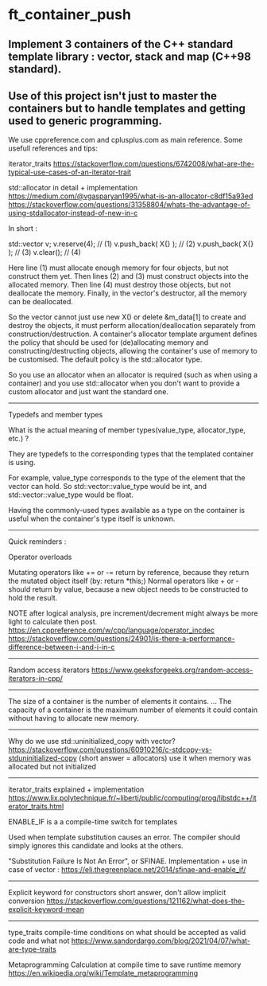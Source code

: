 # ft_container_push

## Implement 3 containers of the C++ standard template library : vector, stack and map (C++98 standard).
## Use of this project isn't just to master the containers but to handle templates and getting used to generic programming.

We use cppreference.com and cplusplus.com as main reference. 
Some usefull references and tips:

iterator_traits
https://stackoverflow.com/questions/6742008/what-are-the-typical-use-cases-of-an-iterator-trait

std::allocator in detail + implementation
https://medium.com/@vgasparyan1995/what-is-an-allocator-c8df15a93ed
https://stackoverflow.com/questions/31358804/whats-the-advantage-of-using-stdallocator-instead-of-new-in-c

In short :

std::vector<X> v;
v.reserve(4);        // (1)
v.push_back( X{} );  // (2)
v.push_back( X{} );  // (3)
v.clear();           // (4)

Here line (1) must allocate enough memory for four objects, but not construct them yet. Then lines (2) and (3) must construct objects into the allocated memory. Then line (4) must destroy those objects, but not deallocate the memory. Finally, in the vector's destructor, all the memory can be deallocated.

So the vector cannot just use new X() or delete &m_data[1] to create and destroy the objects, it must perform allocation/deallocation separately from construction/destruction. A container's allocator template argument defines the policy that should be used for (de)allocating memory and constructing/destructing objects, allowing the container's use of memory to be customised. The default policy is the std::allocator type.

So you use an allocator when an allocator is required (such as when using a container) and you use std::allocator when you don't want to provide a custom allocator and just want the standard one.
_________________________________________________________________________________________________________________________________________________________________________________

Typedefs and member types

What is the actual meaning of member types(value_type, allocator_type, etc.) ?

They are typedefs to the corresponding types that the templated container is using.

For example, value_type corresponds to the type of the element that the vector can hold. So std::vector<int>::value_type would be int, and std::vector<float>::value_type would be float.

Having the commonly-used types available as a type on the container is useful when the container's type itself is unknown.

___________________________________________________________________________________________________
Quick reminders :

Operator overloads

Mutating operators like += or -= return by reference, because they return the mutated object itself (by: return *this;)
Normal operators like + or - should return by value, because a new object needs to be constructed to hold the result.

NOTE
after logical analysis, pre increment/decrement might always be more light to calculate then post.
https://en.cppreference.com/w/cpp/language/operator_incdec
https://stackoverflow.com/questions/24901/is-there-a-performance-difference-between-i-and-i-in-c
____________________________________________________________________________________________________

Random access iterators
https://www.geeksforgeeks.org/random-access-iterators-in-cpp/

_____________________________________________________________________________________________________


The size of a container is the number of elements it contains. ... The capacity of a container is the maximum number of elements it could contain without having to allocate new memory.

_____________________________________________________________________________________________________


Why do we use std::uninitialized_copy with vector?
https://stackoverflow.com/questions/60910216/c-stdcopy-vs-stduninitialized-copy
(short answer = allocators) use it when memory was allocated but not initialized

_____________________________________________________________________________________________________

iterator_traits explained + implementation
https://www.lix.polytechnique.fr/~liberti/public/computing/prog/libstdc++/iterator_traits.html

ENABLE_IF is a a compile-time switch for templates

Used when template substitution causes an error.
The compiler should simply ignores this candidate and looks at the others.

"Substitution Failure Is Not An Error", or SFINAE.
Implementation + use in case of vector : https://eli.thegreenplace.net/2014/sfinae-and-enable_if/

_____________________________________________________________________________________________________

Explicit keyword for constructors
short answer, don't allow implicit conversion
https://stackoverflow.com/questions/121162/what-does-the-explicit-keyword-mean


_____________________________________________________________________________________________________

type_traits
compile-time conditions on what should be accepted as valid code and what not
https://www.sandordargo.com/blog/2021/04/07/what-are-type-traits


Metaprogramming
Calculation at compile time to save runtime memory
https://en.wikipedia.org/wiki/Template_metaprogramming
